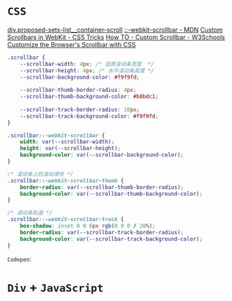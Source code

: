 # `CSS`

[div.proposed-sets-list__container-scroll](https://unicode-table.com/cn/blocks/arrows/)
[::-webkit-scrollbar - MDN](https://developer.mozilla.org/en-US/docs/Web/CSS/::-webkit-scrollbar)
[Custom Scrollbars in WebKit - CSS Tricks](https://css-tricks.com/custom-scrollbars-in-webkit/)
[How TO - Custom Scrollbar - W3Schools](https://www.w3schools.com/howto/howto_css_custom_scrollbar.asp)
[Customize the Browser's Scrollbar with CSS](https://codepen.io/akinjide/pen/BpggrZ)

```CSS
.scrollbar {
	--scrollbar-width: 4px; /* 竖直滚动条宽度  */
	--scrollbar-height: 4px; /* 水平滚动条高度 */
	--scrollbar-background-color: #f9f9fd;
	
	--scrollbar-thumb-border-radius: 4px;
	--scrollbar-thumb-background-color: #b8bdc1;
	
	--scrollbar-track-border-radius: 10px;
	--scrollbar-track-background-color: #f9f9fd;
}

.scrollbar::-webkit-scrollbar {
	width: var(--scrollbar-width);
	height: var(--scrollbar-height);
	background-color: var(--scrollbar-background-color);
}

/* 滚动条上的滚动滑块 */
.scrollbar::-webkit-scrollbar-thumb {
	border-radius: var(--scrollbar-thumb-border-radius);
	background-color: var(--scrollbar-thumb-background-color);
}

/* 滚动条轨道 */
.scrollbar::-webkit-scrollbar-track {
	box-shadow: inset 0 0 6px rgb(0 0 0 / 20%);
	border-radius: var(--scrollbar-track-border-radius);
	background-color: var(--scrollbar-track-background-color);
}
```

`Codepen`: [](https://codepen.io/paraoiawhy/pen/JjZzgKw)

# `Div` + `JavaScript`

```HTML

```

```JavaScript
```